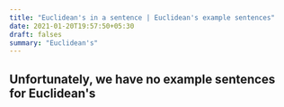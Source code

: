 ```yaml
---
title: "Euclidean's in a sentence | Euclidean's example sentences"
date: 2021-01-20T19:57:50+05:30
draft: falses
summary: "Euclidean's"
---
```

## Unfortunately, we have no example sentences for Euclidean's                 
